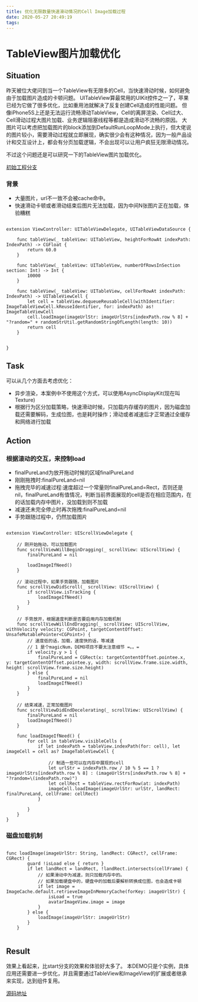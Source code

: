```yaml
---
title: 优化无限数量快速滑动情况的Cell Image加载过程
date: 2020-05-27 20:49:19
tags:
---
```


# TableView图片加载优化

## Situation

昨天被位大佬问到当一个TableView有无限多的Cell，当快速滑动时候，如何避免由于加载图片造成的卡顿问题。
UITableView算最常用的UIKit控件之一了，苹果已经为它做了很多优化，比如重用池就解决了反复创建Cell造成的性能问题。
但像iPhone5S上还是无法运行流畅滑动TableView，Cell的离屏渲染、Cell过大、Cell滑动过程大图片加载、业务逻辑阻塞线程等都是造成滑动不流畅的原因。
大图片可以考虑把加载图片的block添加到DefaultRunLoopMode上执行，但大佬说的图片较小，需要滑动过程就立即展现，确实很少会有这种情况，因为一般产品设计和交互设计上，都会有分页加载逻辑，不会出现可以让用户疯狂无限滑动情况。

不过这个问题还是可以研究一下的TableView图片加载优化。

[初始工程分支](https://github.com/yuezaixz/DwOptimizeCellImageLoad/tree/start_project)

### 背景

* 大量图片，url不一致不会被cache命中。
* 快速滑动卡顿或者滑动结束后图片无法加载，因为中间N张图片正在加载，体验糟糕

```

extension ViewController: UITableViewDelegate, UITableViewDataSource {
    
    func tableView(_ tableView: UITableView, heightForRowAt indexPath: IndexPath) -> CGFloat {
        return 60.0
    }
    
    func tableView(_ tableView: UITableView, numberOfRowsInSection section: Int) -> Int {
        10000
    }
    
    func tableView(_ tableView: UITableView, cellForRowAt indexPath: IndexPath) -> UITableViewCell {
        let cell = tableView.dequeueReusableCell(withIdentifier: ImageTableViewCell.kReuseIdentifier, for: indexPath) as! ImageTableViewCell
        cell.loadImage(imageUrlStr: imageUrlStrs[indexPath.row % 8] + "?random=" + randomStrUtil.getRandomStringOfLength(length: 10))
        return cell
    }
    
    
}

```

## Task

可以从几个方面去考虑优化：

* 异步渲染，本案例中不使用这个方式，可以使用AsyncDisplayKit(现在叫Texture)
* 根据行为区分加载策略，快速滑动时候，只加载内存缓存的图片，因为磁盘加载还需要解码，生成位图，也是耗时操作；滑动或者减速后才正常通过全缓存和网络进行加载

## Action

### 根据滚动的交互，来控制load

* finalPureLand为放开拖动时候的区域finalPureLand
* 刚刚拖拽时:finalPureLand=nil
* 拖拽完毕的减速过程:速度超过一个常量则finalPureLand=Rect，否则还是nil，finalPureLand有值情况，判断当前界面展现的cell是否在相应范围内，在的话加载内存中图片，没加载到则不加载
* 减速还未完全停止时再次拖拽:finalPureLand=nil
* 手势跟随过程中，仍然加载图片

```

extension ViewController: UIScrollViewDelegate {
    
    // 刚开始拖动，可以加载图片
    func scrollViewWillBeginDragging(_ scrollView: UIScrollView) {
        finalPureLand = nil
        
        loadImageIfNeed()
    }
    
    // 滚动过程中，如果手势跟随，加载图片
    func scrollViewDidScroll(_ scrollView: UIScrollView) {
        if scrollView.isTracking {
            loadImageIfNeed()
        }
    }
    
    // 手势放开，根据速度判断是否要启用内存加载机制
    func scrollViewWillEndDragging(_ scrollView: UIScrollView, withVelocity velocity: CGPoint, targetContentOffset: UnsafeMutablePointer<CGPoint>) {
        // 速度低的话，加载，速度快的话，等减速
        // 1 是个magicNum，DEMO项目不要太注意细节 =。。=
        if velocity.y > 1 {
            finalPureLand = CGRect(x: targetContentOffset.pointee.x, y: targetContentOffset.pointee.y, width: scrollView.frame.size.width, height: scrollView.frame.size.height)
        } else {
            finalPureLand = nil
            loadImageIfNeed()
        }
    }
    
    // 结束减速，正常加载图片
    func scrollViewDidEndDecelerating(_ scrollView: UIScrollView) {
        finalPureLand = nil
        loadImageIfNeed()
    }
    
    func loadImageIfNeed() {
        for cell in tableView.visibleCells {
            if let indexPath = tableView.indexPath(for: cell), let imageCell = cell as? ImageTableViewCell {
                
                // 制造一些可以在内存中展现的cell
                let urlStr = indexPath.row / 10 % 5 == 1 ? imageUrlStrs[indexPath.row % 8] : (imageUrlStrs[indexPath.row % 8] + "?random=\(indexPath.row)")
                let cellRect = tableView.rectForRow(at: indexPath)
                imageCell.loadImage(imageUrlStr: urlStr, landRect: finalPureLand, cellFrame: cellRect)
            }
            
        }
    }
}

```

### 磁盘加载机制

```

func loadImage(imageUrlStr: String, landRect: CGRect?, cellFrame: CGRect) {
        guard !isLoad else { return }
        if let landRect = landRect, !landRect.intersects(cellFrame) {
            // 如果滑动中为减速，则只加载内存中的。
            // 如果加载硬盘中的，硬盘中的加载后要解析转换成位图，也会造成卡顿
            if let image = ImageCache.default.retrieveImageInMemoryCache(forKey: imageUrlStr) {
                isLoad = true
                avatarImageView.image = image
            }
        } else {
            loadImage(imageUrlStr: imageUrlStr)
        }
    }
    
```

## Result

效果上看起来，比start分支的效果和体验好太多了。
本DEMO只是个实例，具体应用还需要进一步优化，并且需要通过TableView和ImageView的扩展或者继承来实现，达到组件复用。

[源码地址](https://github.com/yuezaixz/DwOptimizeCellImageLoad)



